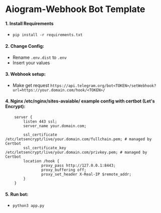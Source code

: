 # Aiogram-Webhook Bot Template

#### 1. Install Requirements 
   * `pip install -r requirements.txt`

#### 2. Change Config:
   * Rename `.env.dist` to `.env`
   * Insert your values 

#### 3. Webhook setup:
* Make get request
    `https://api.telegram.org/bot<TOKEN>/setWebhook?url=https://your.domain.com/hook/<TOKEN>/`

#### 4. Nginx /etc/nginx/sites-avaiable/ example config with certbot (Let's Encrypt):
```
    server {
        listen 443 ssl;
        server_name your.domain.com;

        ssl_certificate /etc/letsencrypt/live/your.domain.com/fullchain.pem; # managed by Certbot
        ssl_certificate_key /etc/letsencrypt/live/your.domain.com/privkey.pem; # managed by Certbot
        location /hook {
                proxy_pass http://127.0.0.1:8443;
                proxy_buffering off;
                proxy_set_header X-Real-IP $remote_addr;
        }
    }
```

#### 5. Run bot:
   * `python3 app.py`
